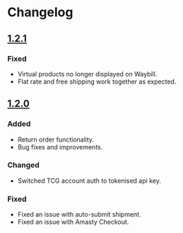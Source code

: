 # Changelog

## [1.2.1]()

### Fixed

- Virtual products no longer displayed on Waybill.
- Flat rate and free shipping work together as expected.

## [1.2.0]()

### Added

- Return order functionality.
- Bug fixes and improvements.

### Changed

- Switched TCG account auth to tokenised api key.

### Fixed

- Fixed an issue with auto-submit shipment.
- Fixed an issue with Amasty Checkout.
